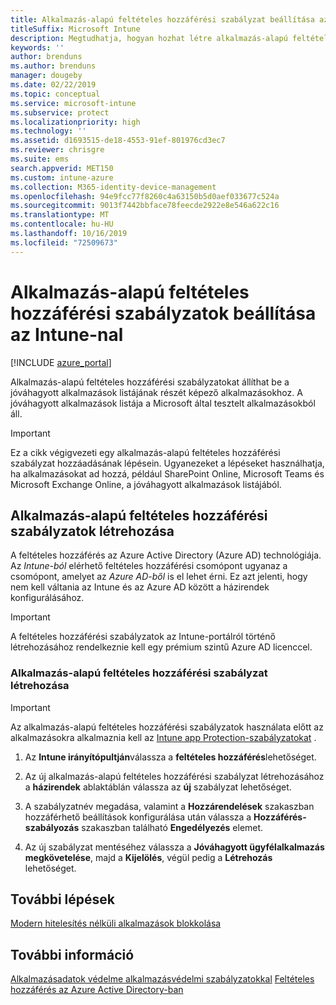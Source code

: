 ```yaml
---
title: Alkalmazás-alapú feltételes hozzáférési szabályzat beállítása az Intune-nal
titleSuffix: Microsoft Intune
description: Megtudhatja, hogyan hozhat létre alkalmazás-alapú feltételes hozzáférési szabályzatot az Intune-nal.
keywords: ''
author: brenduns
ms.author: brenduns
manager: dougeby
ms.date: 02/22/2019
ms.topic: conceptual
ms.service: microsoft-intune
ms.subservice: protect
ms.localizationpriority: high
ms.technology: ''
ms.assetid: d1693515-de18-4553-91ef-801976cd3ec7
ms.reviewer: chrisgre
ms.suite: ems
search.appverid: MET150
ms.custom: intune-azure
ms.collection: M365-identity-device-management
ms.openlocfilehash: 94e9fcc77f8260c4a63150b5d0aef033677c524a
ms.sourcegitcommit: 9013f7442bbface78feecde2922e8e546a622c16
ms.translationtype: MT
ms.contentlocale: hu-HU
ms.lasthandoff: 10/16/2019
ms.locfileid: "72509673"
---
```

# <a name="set-up-app-based-conditional-access-policies-with-intune"></a>Alkalmazás-alapú feltételes hozzáférési szabályzatok beállítása az Intune-nal

[!INCLUDE [azure_portal](../includes/azure_portal.md)]

Alkalmazás-alapú feltételes hozzáférési szabályzatokat állíthat be a jóváhagyott alkalmazások listájának részét képező alkalmazásokhoz. A jóváhagyott alkalmazások listája a Microsoft által tesztelt alkalmazásokból áll.

> [!IMPORTANT]
> Ez a cikk végigvezeti egy alkalmazás-alapú feltételes hozzáférési szabályzat hozzáadásának lépésein. Ugyanezeket a lépéseket használhatja, ha alkalmazásokat ad hozzá, például SharePoint Online, Microsoft Teams és Microsoft Exchange Online, a jóváhagyott alkalmazások listájából.

## <a name="create-app-based-conditional-access-policies"></a>Alkalmazás-alapú feltételes hozzáférési szabályzatok létrehozása
A feltételes hozzáférés az Azure Active Directory (Azure AD) technológiája. Az *Intune-ból* elérhető feltételes hozzáférési csomópont ugyanaz a csomópont, amelyet az *Azure AD-ből* is el lehet érni. Ez azt jelenti, hogy nem kell váltania az Intune és az Azure AD között a házirendek konfigurálásához.

> [!IMPORTANT]
> A feltételes hozzáférési szabályzatok az Intune-portálról történő létrehozásához rendelkeznie kell egy prémium szintű Azure AD licenccel.

### <a name="to-create-an-app-based-conditional-access-policy"></a>Alkalmazás-alapú feltételes hozzáférési szabályzat létrehozása

> [!IMPORTANT]
> Az alkalmazás-alapú feltételes hozzáférési szabályzatok használata előtt az alkalmazásokra alkalmaznia kell az [Intune app Protection-szabályzatokat](../apps/app-protection-policies.md) .

1. Az **Intune irányítópultján**válassza a **feltételes hozzáférés**lehetőséget.

2. Az új alkalmazás-alapú feltételes hozzáférési szabályzat létrehozásához a **házirendek** ablaktáblán válassza az **új** szabályzat lehetőséget.

4. A szabályzatnév megadása, valamint a **Hozzárendelések** szakaszban hozzáférhető beállítások konfigurálása után válassza a **Hozzáférés-szabályozás** szakaszban található **Engedélyezés** elemet.

5. Az új szabályzat mentéséhez válassza a **Jóváhagyott ügyfélalkalmazás megkövetelése**, majd a **Kijelölés**, végül pedig a **Létrehozás** lehetőséget.

## <a name="next-steps"></a>További lépések
[Modern hitelesítés nélküli alkalmazások blokkolása](app-modern-authentication-block.md)

## <a name="see-also"></a>További információ

[Alkalmazásadatok védelme alkalmazásvédelmi szabályzatokkal](../apps/app-protection-policies.md)
[Feltételes hozzáférés az Azure Active Directory-ban](https://docs.microsoft.com/azure/active-directory/active-directory-conditional-access)
